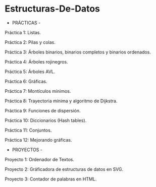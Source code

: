 # Estructuras-De-Datos
- PRÁCTICAS -

Práctica 1: Listas.

Práctica 2: Pilas y colas.

Práctica 3: Árboles binarios, binarios completos y binarios ordenados.

Práctica 4: Árboles rojinegros.

Práctica 5: Árboles AVL.

Práctica 6: Gráficas.

Práctica 7: Montículos mínimos.

Práctica 8: Trayectoria mínima y algoritmo de Dijkstra.

Práctica 9: Funciones de dispersión.

Práctica 10: Diccionarios (Hash tables).

Práctica 11: Conjuntos.

Práctica 12: Mejorando gráficas.

- PROYECTOS -

Proyecto 1: Ordenador de Textos.

Proyecto 2: Gráficadora de estructuras de datos en SVG.

Proyecto 3: Contador de palabras en HTML.
